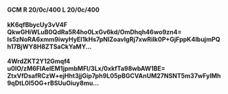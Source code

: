 #### GCM R 20/0c/400 L 20/0c/400
**kK6qfBbycUy3vV4F**<br/>**QkwGHiWLuB0QdRa5R4ho0LxGv6kd/OmDhqh46wo9zn4=**<br/>**ls5zNoRA6xmm9iwyHyEI1kHs7pNlZoavlgRj7xwRilk0P+GjFppK4IbujmPQh17BjWY8H8ZTSaCkYaMY...**<br/><br/>
**4WrdZKT2Y12Gmqf4**<br/>**u0lO/zM6FlAelEM1jpmbMFl/3Lx/0xkfTa98wbAW1BE=**<br/>**ZtxVfDsafRCzW+ejHht3jjGip7ph9L05pBGCVAnUM27NSNT5m37wFyIMh9qDtL0I5OG+rBSUuOiuy8mu...**